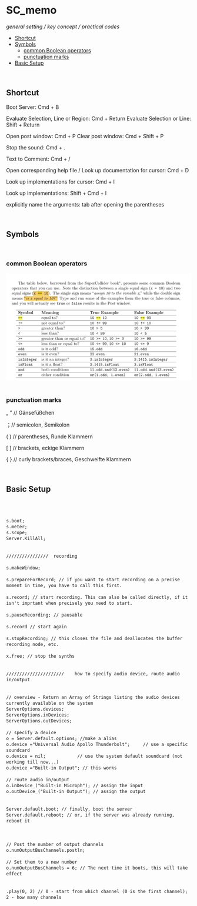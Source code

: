 # SC_memo
*general setting / key concept / practical codes*

* [Shortcut](#shortcut)
* [Symbols](#symbols)
  * [common Boolean operators](#common-Boolean-operators)
  * [punctuation marks](#punctuation-marks)
* [Basic Setup](#basic-setup)

<br>

## Shortcut

Boot Server: Cmd + B

Evaluate Selection, Line or Region: Cmd + Return
Evaluate Selection or Line: Shift + Return

Open post window: Cmd + P
Clear post window: Cmd + Shift + P

Stop the sound: Cmd + .

Text to Comment: Cmd + /

Open corresponding help file / Look up documentation for cursor: Cmd + D

Look up implementations for cursor: Cmd + I

Look up implementations: Shift + Cmd + I

explicitly name the arguments: tab after opening the parentheses

<br>

## Symbols

<br>

### common Boolean operators <br>

![common Boolean operators](https://github.com/mewithoutnara/sc_-memo/blob/main/general/common%20Boolean%20operators.png) <br>
<br>

### punctuation marks <br>

„ ” // Gänsefüßchen

；// semicolon, Semikolon

( ) // parentheses, Runde Klammern

[ ] // brackets, eckige Klammern

{ } // curly brackets/braces, Geschweifte Klammern

<br>

## Basic Setup

<br>

```supercollider

s.boot;
s.meter;
s.scope;
Server.KillAll;


////////////////  recording

s.makeWindow;

s.prepareForRecord; // if you want to start recording on a precise moment in time, you have to call this first.

s.record; // start recording. This can also be called directly, if it isn't imprtant when precisely you need to start.

s.pauseRecording; // pausable

s.record // start again

s.stopRecording; // this closes the file and deallocates the buffer recording node, etc.

x.free; // stop the synths


//////////////////////    how to specify audio device, route audio in/output


// overview - Return an Array of Strings listing the audio devices currently available on the system
ServerOptions.devices;
ServerOptions.inDevices; 
ServerOptions.outDevices;

// specify a device
o = Server.default.options; //make a alias
o.device ="Universal Audio Apollo Thunderbolt";     // use a specific soundcard
o.device = nil;            // use the system default soundcard (not working till now...)
o.device ="Built-in Output"; // this works

// route audio in/output
o.inDevice_("Built-in Microph"); // assign the input
o.outDevice_("Built-in Output"); // assign the output


Server.default.boot; // finally, boot the server
Server.default.reboot; // or, if the server was already running, reboot it



// Post the number of output channels
o.numOutputBusChannels.postln;

// Set them to a new number
o.numOutputBusChannels = 6; // The next time it boots, this will take effect


.play(0, 2) // 0 - start from which channel (0 is the first channel); 2 - how many channels





```
